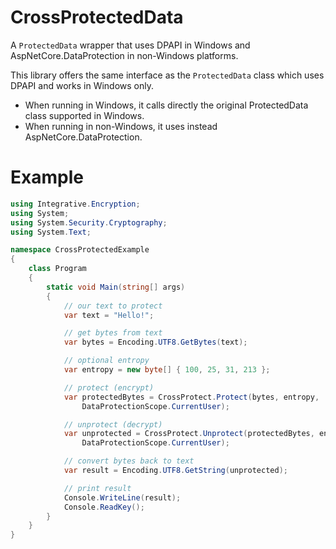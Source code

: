 # CrossProtectedData

A `ProtectedData` wrapper that uses DPAPI in Windows and AspNetCore.DataProtection in non-Windows platforms.

This library offers the same interface as the `ProtectedData` class which uses DPAPI and works in Windows only.
- When running in Windows, it calls directly the original ProtectedData class supported in Windows.
- When running in non-Windows, it uses instead AspNetCore.DataProtection.

# Example

```csharp
using Integrative.Encryption;
using System;
using System.Security.Cryptography;
using System.Text;

namespace CrossProtectedExample
{
    class Program
    {
        static void Main(string[] args)
        {
            // our text to protect
            var text = "Hello!";

            // get bytes from text
            var bytes = Encoding.UTF8.GetBytes(text);

            // optional entropy
            var entropy = new byte[] { 100, 25, 31, 213 };

            // protect (encrypt)
            var protectedBytes = CrossProtect.Protect(bytes, entropy,
                DataProtectionScope.CurrentUser);

            // unprotect (decrypt)
            var unprotected = CrossProtect.Unprotect(protectedBytes, entropy,
                DataProtectionScope.CurrentUser);

            // convert bytes back to text
            var result = Encoding.UTF8.GetString(unprotected);

            // print result
            Console.WriteLine(result);
            Console.ReadKey();
        }
    }
}
```
